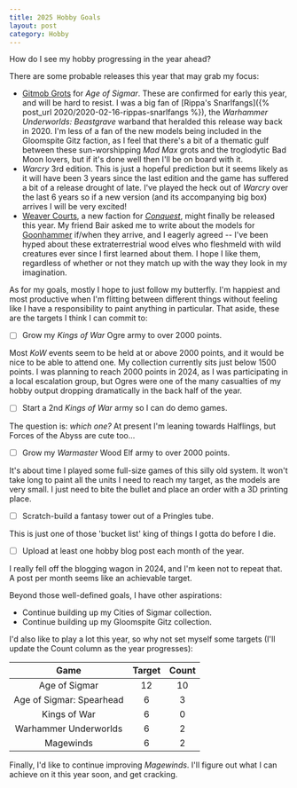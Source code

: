 ```yaml
---
title: 2025 Hobby Goals
layout: post
category: Hobby
---
```


How do I see my hobby progressing in the year ahead?

<!--more-->

There are some probable releases this year that may grab my focus:

- [Gitmob Grots](gmg) for *Age of Sigmar*. These are confirmed for early this year, and will be hard to resist. I was a big fan of [Rippa's Snarlfangs]({% post_url 2020/2020-02-16-rippas-snarlfangs %}), the *Warhammer Underworlds: Beastgrave* warband that heralded this release way back in 2020. I'm less of a fan of the new models being included in the Gloomspite Gitz faction, as I feel that there's a bit of a thematic gulf between these sun-worshipping *Mad Max* grots and the troglodytic Bad Moon lovers, but if it's done well then I'll be on board with it. 
- *Warcry* 3rd edition. This is just a hopeful prediction but it seems likely as it will have been 3 years since the last edition and the game has suffered a bit of a release drought of late. I've played the heck out of *Warcry* over the last 6 years so if a new version (and its accompanying big box) arrives I will be very excited!
- [Weaver Courts](wc), a new faction for [*Conquest*](cq), might finally be released this year. My friend Bair asked me to write about the models for [Goonhammer](gh) if/when they arrive, and I eagerly agreed -- I've been hyped about these extraterrestrial wood elves who fleshmeld with wild creatures ever since I first learned about them. I hope I like them, regardless of whether or not they match up with the way they look in my imagination. 

[gmg]: https://www.warhammer-community.com/en-gb/articles/vab9rzvn/world-championship-preview-the-gitmob-prepare-to-race-across-the-mortal-realms/
[wc]: https://www.para-bellum.com/the-weaver-courts/
[cq]: https://www.para-bellum.com/getting-started/
[gh]: https://www.goonhammer.com/

As for my goals, mostly I hope to just follow my butterfly. I'm happiest and most productive when I'm flitting between different things without feeling like I have a responsibility to paint anything in particular. That aside, these are the targets I think I can commit to:

- [ ] Grow my *Kings of War* Ogre army to over 2000 points. 

Most *KoW* events seem to be held at or above 2000 points, and it would be nice to be able to attend one. My collection currently sits just below 1500 points. I was planning to reach 2000 points in 2024, as I was participating in a local escalation group, but Ogres were one of the many casualties of my hobby output dropping dramatically in the back half of the year. 

- [ ] Start a 2nd *Kings of War* army so I can do demo games. 
 
The question is: *which one?* At present I'm leaning towards Halflings, but Forces of the Abyss are cute too... 

- [ ] Grow my *Warmaster* Wood Elf army to over 2000 points.

It's about time I played some full-size games of this silly old system. It won't take long to paint all the units I need to reach my target, as the models are very small. I just need to bite the bullet and place an order with a 3D printing place.

- [ ] Scratch-build a fantasy tower out of a Pringles tube.

This is just one of those 'bucket list' king of things I gotta do before I die. 

- [ ] Upload at least one hobby blog post each month of the year.

I really fell off the blogging wagon in 2024, and I'm keen not to repeat that. A post per month seems like an achievable target.

Beyond those well-defined goals, I have other aspirations: 

- Continue building up my Cities of Sigmar collection.
- Continue building up my Gloomspite Gitz collection.

I'd also like to play a lot this year, so why not set myself some targets (I'll update the Count column as the year progresses):

|           Game           | Target | Count |
| :----------------------: | :----: | :---: |
|      Age of Sigmar       |   12   |   10   |
| Age of Sigmar: Spearhead |   6    |   3   |
|       Kings of War       |   6    |   0   |
|  Warhammer Underworlds   |   6    |   2   |
|        Magewinds         |   6    |   2   |

Finally, I'd like to continue improving *Magewinds*. I'll figure out what I can achieve on it this year soon, and get cracking.